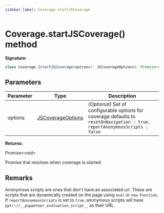 ```yaml
---
sidebar_label: Coverage.startJSCoverage
---
```

# Coverage.startJSCoverage() method

**Signature:**

```typescript
class Coverage {startJSCoverage(options?: JSCoverageOptions): Promise<void>;}
```

## Parameters

|  Parameter | Type | Description |
|  --- | --- | --- |
|  options | [JSCoverageOptions](./puppeteer.jscoverageoptions.md) | <i>(Optional)</i> Set of configurable options for coverage defaults to <code>resetOnNavigation : true, reportAnonymousScripts : false</code> |

**Returns:**

Promise&lt;void&gt;

Promise that resolves when coverage is started.

## Remarks

Anonymous scripts are ones that don't have an associated url. These are scripts that are dynamically created on the page using `eval` or `new Function`. If `reportAnonymousScripts` is set to `true`, anonymous scripts will have `pptr://__puppeteer_evaluation_script__` as their URL.

